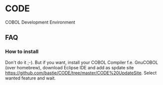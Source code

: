 # CODE
COBOL Development Environment

## FAQ
### How to install
Don't do it ;-). But if you want, install your COBOL Compiler f.e. GnuCOBOL (over homebrew), download Eclipse IDE and add as spdate site 
https://github.com/bastie/CODE/tree/master/CODE%20UpdateSite. Select wanted feature and wait.

